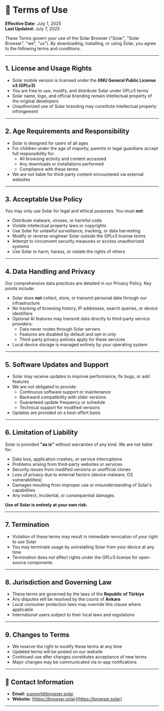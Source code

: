 # 📘 Terms of Use

**Effective Date:** July 1, 2025  
**Last Updated:** July 7, 2025

These Terms govern your use of the Solar Browser ("Solar", "Solar Browser", "we", "us"). By downloading, installing, or using Solar, you agree to the following terms and conditions.

---

## 1. License and Usage Rights

- Solar mobile version is licensed under the **GNU General Public License v3 (GPLv3)**
- You are free to use, modify, and distribute Solar under GPLv3 terms
- Solar name, logo, and official branding remain intellectual property of the original developers
- Unauthorized use of Solar branding may constitute intellectual property infringement

---

## 2. Age Requirements and Responsibility

- Solar is designed for users of all ages
- For children under the age of majority, parents or legal guardians accept full responsibility for:
  - All browsing activity and content accessed
  - Any downloads or installations performed
  - Compliance with these terms
- We are not liable for third-party content encountered via external websites

---

## 3. Acceptable Use Policy

You may only use Solar for legal and ethical purposes. You must **not**:

- Distribute malware, viruses, or harmful code  
- Violate intellectual property laws or copyrights  
- Use Solar for unlawful surveillance, tracking, or data harvesting  
- Modify or reverse-engineer Solar outside the GPLv3 license terms  
- Attempt to circumvent security measures or access unauthorized systems  
- Use Solar to harm, harass, or violate the rights of others  

---

## 4. Data Handling and Privacy

Our comprehensive data practices are detailed in our Privacy Policy. Key points include:

- Solar does **not** collect, store, or transmit personal data through our infrastructure  
- No tracking of browsing history, IP addresses, search queries, or device identifiers  
- Optional AI features may transmit data directly to third-party service providers:
  - Data never routes through Solar servers  
  - Features are disabled by default and opt-in only  
  - Third-party privacy policies apply for these services  
- Local device storage is managed entirely by your operating system  

---

## 5. Software Updates and Support

- Solar may receive updates to improve performance, fix bugs, or add features  
- We are not obligated to provide:
  - Continuous software support or maintenance  
  - Backward compatibility with older versions  
  - Guaranteed update frequency or schedule  
  - Technical support for modified versions  
- Updates are provided on a best-effort basis  

---

## 6. Limitation of Liability

Solar is provided **"as is"** without warranties of any kind. We are not liable for:

- Data loss, application crashes, or service interruptions  
- Problems arising from third-party websites or services  
- Security issues from modified versions or unofficial clones  
- Loss of privacy due to external factors (device malware, OS vulnerabilities)  
- Damages resulting from improper use or misunderstanding of Solar's capabilities  
- Any indirect, incidental, or consequential damages  

**Use of Solar is entirely at your own risk.**

---

## 7. Termination

- Violation of these terms may result in immediate revocation of your right to use Solar  
- You may terminate usage by uninstalling Solar from your device at any time  
- Termination does not affect rights under the GPLv3 license for open-source components  

---

## 8. Jurisdiction and Governing Law

- These terms are governed by the laws of the **Republic of Türkiye**  
- Any disputes will be resolved by the courts of **Ankara**  
- Local consumer protection laws may override this clause where applicable  
- International users subject to their local laws and regulations  

---

## 9. Changes to Terms

- We reserve the right to modify these terms at any time  
- Updated terms will be posted on our website  
- Continued use after changes constitutes acceptance of new terms  
- Major changes may be communicated via in-app notifications  

---

## 📧 Contact Information

- **Email:** [support@browser.solar](mailto:support@browser.solar)  
- **Website:** [https://browser.solar](https://browser.solar)

---
